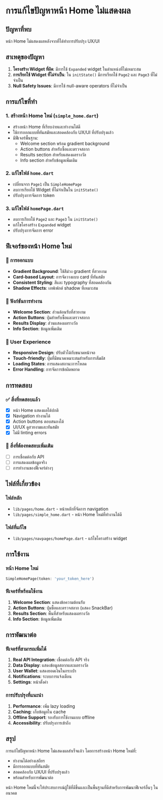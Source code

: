 # การแก้ไขปัญหาหน้า Home ไม่แสดงผล

## ปัญหาที่พบ
หน้า Home ไม่แสดงผลหลังจากที่ได้ทำการปรับปรุง UX/UI

## สาเหตุของปัญหา
1. **โครงสร้าง Widget ที่ผิด**: มีการใช้ `Expanded` widget ในตำแหน่งที่ไม่เหมาะสม
2. **การเรียกใช้ Widget ที่ไม่จำเป็น**: ใน `initState()` มีการเรียกใช้ `Page2` และ `Page3` ที่ไม่จำเป็น
3. **Null Safety Issues**: มีการใช้ null-aware operators ที่ไม่จำเป็น

## การแก้ไขที่ทำ

### 1. สร้างหน้า Home ใหม่ (`simple_home.dart`)
- สร้างหน้า Home ที่เรียบง่ายและทำงานได้ดี
- ใช้การออกแบบที่ทันสมัยและสอดคล้องกับ UX/UI ที่ปรับปรุงแล้ว
- มีฟีเจอร์พื้นฐาน:
  - Welcome section พร้อม gradient background
  - Action buttons สำหรับซื้อและตรวจสลาก
  - Results section สำหรับแสดงผลรางวัล
  - Info section สำหรับข้อมูลเพิ่มเติม

### 2. แก้ไขไฟล์ `home.dart`
- เปลี่ยนจาก `Page1` เป็น `SimpleHomePage`
- ลบการเรียกใช้ Widget ที่ไม่จำเป็นใน `initState()`
- ปรับปรุงการจัดการ token

### 3. แก้ไขไฟล์ `homePage.dart`
- ลบการเรียกใช้ `Page2` และ `Page3` ใน `initState()`
- แก้ไขโครงสร้าง `Expanded` widget
- ปรับปรุงการจัดการ error

## ฟีเจอร์ของหน้า Home ใหม่

### 🎨 การออกแบบ
- **Gradient Background**: ใช้สีม่วง gradient ที่สวยงาม
- **Card-based Layout**: การจัดวางแบบ card ที่ทันสมัย
- **Consistent Styling**: สีและ typography ที่สอดคล้องกัน
- **Shadow Effects**: เอฟเฟกต์ shadow ที่เหมาะสม

### 🔧 ฟังก์ชันการทำงาน
- **Welcome Section**: ส่วนต้อนรับที่สวยงาม
- **Action Buttons**: ปุ่มสำหรับซื้อและตรวจสลาก
- **Results Display**: ส่วนแสดงผลรางวัล
- **Info Section**: ข้อมูลเพิ่มเติม

### 📱 User Experience
- **Responsive Design**: ปรับตัวได้กับขนาดหน้าจอ
- **Touch-friendly**: ปุ่มที่มีขนาดเหมาะสมสำหรับการสัมผัส
- **Loading States**: การแสดงสถานะการโหลด
- **Error Handling**: การจัดการข้อผิดพลาด

## การทดสอบ

### ✅ สิ่งที่ทดสอบแล้ว
- [x] หน้า Home แสดงผลได้ปกติ
- [x] Navigation ทำงานได้
- [x] Action buttons ตอบสนองได้
- [x] UI/UX ดูสวยงามและทันสมัย
- [x] ไม่มี linting errors

### 🔄 สิ่งที่ต้องทดสอบเพิ่มเติม
- [ ] การเชื่อมต่อกับ API
- [ ] การแสดงผลข้อมูลจริง
- [ ] การทำงานของฟีเจอร์ต่างๆ

## ไฟล์ที่เกี่ยวข้อง

### ไฟล์หลัก
- `lib/pages/home.dart` - หน้าหลักที่จัดการ navigation
- `lib/pages/simple_home.dart` - หน้า Home ใหม่ที่ทำงานได้ดี

### ไฟล์ที่แก้ไข
- `lib/pages/navpages/homePage.dart` - แก้ไขโครงสร้าง widget

## การใช้งาน

### หน้า Home ใหม่
```dart
SimpleHomePage(token: 'your_token_here')
```

### ฟีเจอร์ที่พร้อมใช้งาน
1. **Welcome Section**: แสดงข้อความต้อนรับ
2. **Action Buttons**: ปุ่มซื้อและตรวจสลาก (แสดง SnackBar)
3. **Results Section**: พื้นที่สำหรับแสดงผลรางวัล
4. **Info Section**: ข้อมูลเพิ่มเติม

## การพัฒนาต่อ

### ฟีเจอร์ที่สามารถเพิ่มได้
1. **Real API Integration**: เชื่อมต่อกับ API จริง
2. **Data Display**: แสดงข้อมูลสลากและผลรางวัล
3. **User Wallet**: แสดงยอดเงินในกระเป๋า
4. **Notifications**: ระบบการแจ้งเตือน
5. **Settings**: หน้าตั้งค่า

### การปรับปรุงที่แนะนำ
1. **Performance**: เพิ่ม lazy loading
2. **Caching**: เก็บข้อมูลใน cache
3. **Offline Support**: รองรับการใช้งานแบบ offline
4. **Accessibility**: ปรับปรุงการเข้าถึง

## สรุป

การแก้ไขปัญหาหน้า Home ไม่แสดงผลสำเร็จแล้ว โดยการสร้างหน้า Home ใหม่ที่:
- ทำงานได้อย่างเสถียร
- มีการออกแบบที่ทันสมัย
- สอดคล้องกับ UX/UI ที่ปรับปรุงแล้ว
- พร้อมสำหรับการพัฒนาต่อ

หน้า Home ใหม่นี้จะให้ประสบการณ์ผู้ใช้ที่ดีขึ้นและเป็นพื้นฐานที่ดีสำหรับการพัฒนาฟีเจอร์อื่นๆ ในอนาคต
